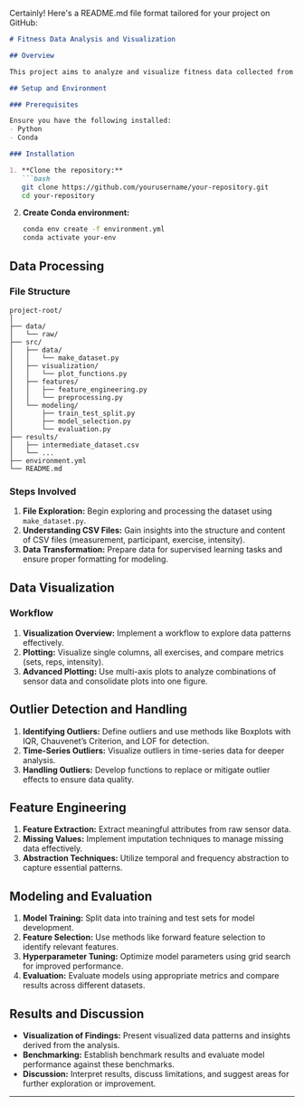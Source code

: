 Certainly! Here's a README.md file format tailored for your project on GitHub:

```markdown
# Fitness Data Analysis and Visualization

## Overview

This project aims to analyze and visualize fitness data collected from various sensors. The dataset consists of CSV files containing measurements related to participants, exercises performed, and intensity levels. The goal is to perform comprehensive data processing, feature engineering, and modeling to derive insights and build predictive models.

## Setup and Environment

### Prerequisites

Ensure you have the following installed:
- Python
- Conda

### Installation

1. **Clone the repository:**
   ```bash
   git clone https://github.com/yourusername/your-repository.git
   cd your-repository
   ```

2. **Create Conda environment:**
   ```bash
   conda env create -f environment.yml
   conda activate your-env
   ```

## Data Processing

### File Structure

```
project-root/
│
├── data/
│   └── raw/
├── src/
│   ├── data/
│   │   └── make_dataset.py
│   ├── visualization/
│   │   └── plot_functions.py
│   ├── features/
│   │   ├── feature_engineering.py
│   │   └── preprocessing.py
│   └── modeling/
│       ├── train_test_split.py
│       ├── model_selection.py
│       └── evaluation.py
├── results/
│   ├── intermediate_dataset.csv
│   └── ...
├── environment.yml
└── README.md
```

### Steps Involved

1. **File Exploration:** Begin exploring and processing the dataset using `make_dataset.py`.
2. **Understanding CSV Files:** Gain insights into the structure and content of CSV files (measurement, participant, exercise, intensity).
3. **Data Transformation:** Prepare data for supervised learning tasks and ensure proper formatting for modeling.

## Data Visualization

### Workflow

1. **Visualization Overview:** Implement a workflow to explore data patterns effectively.
2. **Plotting:** Visualize single columns, all exercises, and compare metrics (sets, reps, intensity).
3. **Advanced Plotting:** Use multi-axis plots to analyze combinations of sensor data and consolidate plots into one figure.

## Outlier Detection and Handling

1. **Identifying Outliers:** Define outliers and use methods like Boxplots with IQR, Chauvenet’s Criterion, and LOF for detection.
2. **Time-Series Outliers:** Visualize outliers in time-series data for deeper analysis.
3. **Handling Outliers:** Develop functions to replace or mitigate outlier effects to ensure data quality.

## Feature Engineering

1. **Feature Extraction:** Extract meaningful attributes from raw sensor data.
2. **Missing Values:** Implement imputation techniques to manage missing data effectively.
3. **Abstraction Techniques:** Utilize temporal and frequency abstraction to capture essential patterns.

## Modeling and Evaluation

1. **Model Training:** Split data into training and test sets for model development.
2. **Feature Selection:** Use methods like forward feature selection to identify relevant features.
3. **Hyperparameter Tuning:** Optimize model parameters using grid search for improved performance.
4. **Evaluation:** Evaluate models using appropriate metrics and compare results across different datasets.

## Results and Discussion

- **Visualization of Findings:** Present visualized data patterns and insights derived from the analysis.
- **Benchmarking:** Establish benchmark results and evaluate model performance against these benchmarks.
- **Discussion:** Interpret results, discuss limitations, and suggest areas for further exploration or improvement.

---

